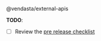 @vendasta/external-apis

**TODO**:
- [ ] Review the [pre release checklist](https://vendasta.jira.com/wiki/spaces/API/pages/1651769533/Pre+Release+Checks)

